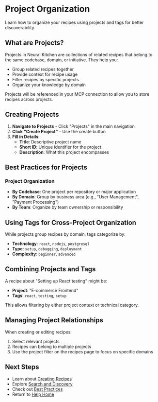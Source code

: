 # Project Organization

Learn how to organize your recipes using projects and tags for better discoverability.

## What are Projects?

Projects in Neural Kitchen are collections of related recipes that belong to the same codebase, domain, or initiative. They help you:

- Group related recipes together
- Provide context for recipe usage
- Filter recipes by specific projects
- Organize your knowledge by domain

Projects will be referenced in your MCP connection to allow you to store recipes across projects.

## Creating Projects

1. **Navigate to Projects** - Click "Projects" in the main navigation
2. **Click "Create Project"** - Use the create button
3. **Fill in Details**:
   - **Title**: Descriptive project name
   - **Short ID**: Unique identifier for the project
   - **Description**: What this project encompasses

## Best Practices for Projects

### Project Organization
- **By Codebase**: One project per repository or major application
- **By Domain**: Group by business area (e.g., "User Management", "Payment Processing")
- **By Team**: Organize by team ownership or responsibility

## Using Tags for Cross-Project Organization

While projects group recipes by domain, tags categorize by:
- **Technology**: `react`, `nodejs`, `postgresql`
- **Type**: `setup`, `debugging`, `deployment`
- **Complexity**: `beginner`, `advanced`

## Combining Projects and Tags

A recipe about "Setting up React testing" might be:
- **Project**: "E-commerce Frontend"
- **Tags**: `react`, `testing`, `setup`

This allows filtering by either project context or technical category.

## Managing Project Relationships

When creating or editing recipes:
1. Select relevant projects
2. Recipes can belong to multiple projects
3. Use the project filter on the recipes page to focus on specific domains

## Next Steps

- Learn about [Creating Recipes](creating-recipes)
- Explore [Search and Discovery](search)
- Check out [Best Practices](best-practices)
- Return to [Help Home](home)